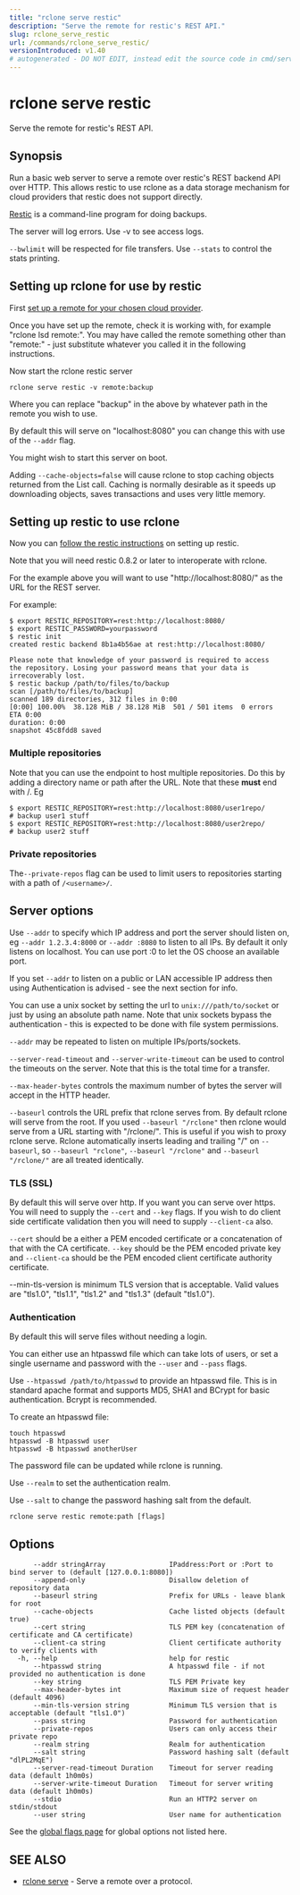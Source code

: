 ```yaml
---
title: "rclone serve restic"
description: "Serve the remote for restic's REST API."
slug: rclone_serve_restic
url: /commands/rclone_serve_restic/
versionIntroduced: v1.40
# autogenerated - DO NOT EDIT, instead edit the source code in cmd/serve/restic/ and as part of making a release run "make commanddocs"
---
```

# rclone serve restic

Serve the remote for restic's REST API.

## Synopsis

Run a basic web server to serve a remote over restic's REST backend
API over HTTP.  This allows restic to use rclone as a data storage
mechanism for cloud providers that restic does not support directly.

[Restic](https://restic.net/) is a command-line program for doing
backups.

The server will log errors.  Use -v to see access logs.

`--bwlimit` will be respected for file transfers.
Use `--stats` to control the stats printing.

## Setting up rclone for use by restic ###

First [set up a remote for your chosen cloud provider](/docs/#configure).

Once you have set up the remote, check it is working with, for example
"rclone lsd remote:".  You may have called the remote something other
than "remote:" - just substitute whatever you called it in the
following instructions.

Now start the rclone restic server

    rclone serve restic -v remote:backup

Where you can replace "backup" in the above by whatever path in the
remote you wish to use.

By default this will serve on "localhost:8080" you can change this
with use of the `--addr` flag.

You might wish to start this server on boot.

Adding `--cache-objects=false` will cause rclone to stop caching objects
returned from the List call. Caching is normally desirable as it speeds
up downloading objects, saves transactions and uses very little memory.

## Setting up restic to use rclone ###

Now you can [follow the restic
instructions](http://restic.readthedocs.io/en/latest/030_preparing_a_new_repo.html#rest-server)
on setting up restic.

Note that you will need restic 0.8.2 or later to interoperate with
rclone.

For the example above you will want to use "http://localhost:8080/" as
the URL for the REST server.

For example:

    $ export RESTIC_REPOSITORY=rest:http://localhost:8080/
    $ export RESTIC_PASSWORD=yourpassword
    $ restic init
    created restic backend 8b1a4b56ae at rest:http://localhost:8080/

    Please note that knowledge of your password is required to access
    the repository. Losing your password means that your data is
    irrecoverably lost.
    $ restic backup /path/to/files/to/backup
    scan [/path/to/files/to/backup]
    scanned 189 directories, 312 files in 0:00
    [0:00] 100.00%  38.128 MiB / 38.128 MiB  501 / 501 items  0 errors  ETA 0:00
    duration: 0:00
    snapshot 45c8fdd8 saved

### Multiple repositories ####

Note that you can use the endpoint to host multiple repositories.  Do
this by adding a directory name or path after the URL.  Note that
these **must** end with /.  Eg

    $ export RESTIC_REPOSITORY=rest:http://localhost:8080/user1repo/
    # backup user1 stuff
    $ export RESTIC_REPOSITORY=rest:http://localhost:8080/user2repo/
    # backup user2 stuff

### Private repositories ####

The`--private-repos` flag can be used to limit users to repositories starting
with a path of `/<username>/`.

## Server options

Use `--addr` to specify which IP address and port the server should
listen on, eg `--addr 1.2.3.4:8000` or `--addr :8080` to listen to all
IPs.  By default it only listens on localhost.  You can use port
:0 to let the OS choose an available port.

If you set `--addr` to listen on a public or LAN accessible IP address
then using Authentication is advised - see the next section for info.

You can use a unix socket by setting the url to `unix:///path/to/socket`
or just by using an absolute path name. Note that unix sockets bypass the
authentication - this is expected to be done with file system permissions.

`--addr` may be repeated to listen on multiple IPs/ports/sockets.

`--server-read-timeout` and `--server-write-timeout` can be used to
control the timeouts on the server.  Note that this is the total time
for a transfer.

`--max-header-bytes` controls the maximum number of bytes the server will
accept in the HTTP header.

`--baseurl` controls the URL prefix that rclone serves from.  By default
rclone will serve from the root.  If you used `--baseurl "/rclone"` then
rclone would serve from a URL starting with "/rclone/".  This is
useful if you wish to proxy rclone serve.  Rclone automatically
inserts leading and trailing "/" on `--baseurl`, so `--baseurl "rclone"`,
`--baseurl "/rclone"` and `--baseurl "/rclone/"` are all treated
identically.

### TLS (SSL)

By default this will serve over http.  If you want you can serve over
https.  You will need to supply the `--cert` and `--key` flags.
If you wish to do client side certificate validation then you will need to
supply `--client-ca` also.

`--cert` should be a either a PEM encoded certificate or a concatenation
of that with the CA certificate.  `--key` should be the PEM encoded
private key and `--client-ca` should be the PEM encoded client
certificate authority certificate.

--min-tls-version is minimum TLS version that is acceptable. Valid
  values are "tls1.0", "tls1.1", "tls1.2" and "tls1.3" (default
  "tls1.0").

### Authentication

By default this will serve files without needing a login.

You can either use an htpasswd file which can take lots of users, or
set a single username and password with the `--user` and `--pass` flags.

Use `--htpasswd /path/to/htpasswd` to provide an htpasswd file.  This is
in standard apache format and supports MD5, SHA1 and BCrypt for basic
authentication.  Bcrypt is recommended.

To create an htpasswd file:

    touch htpasswd
    htpasswd -B htpasswd user
    htpasswd -B htpasswd anotherUser

The password file can be updated while rclone is running.

Use `--realm` to set the authentication realm.

Use `--salt` to change the password hashing salt from the default.


```
rclone serve restic remote:path [flags]
```

## Options

```
      --addr stringArray                IPaddress:Port or :Port to bind server to (default [127.0.0.1:8080])
      --append-only                     Disallow deletion of repository data
      --baseurl string                  Prefix for URLs - leave blank for root
      --cache-objects                   Cache listed objects (default true)
      --cert string                     TLS PEM key (concatenation of certificate and CA certificate)
      --client-ca string                Client certificate authority to verify clients with
  -h, --help                            help for restic
      --htpasswd string                 A htpasswd file - if not provided no authentication is done
      --key string                      TLS PEM Private key
      --max-header-bytes int            Maximum size of request header (default 4096)
      --min-tls-version string          Minimum TLS version that is acceptable (default "tls1.0")
      --pass string                     Password for authentication
      --private-repos                   Users can only access their private repo
      --realm string                    Realm for authentication
      --salt string                     Password hashing salt (default "dlPL2MqE")
      --server-read-timeout Duration    Timeout for server reading data (default 1h0m0s)
      --server-write-timeout Duration   Timeout for server writing data (default 1h0m0s)
      --stdio                           Run an HTTP2 server on stdin/stdout
      --user string                     User name for authentication
```

See the [global flags page](/flags/) for global options not listed here.

## SEE ALSO

* [rclone serve](/commands/rclone_serve/)	 - Serve a remote over a protocol.

